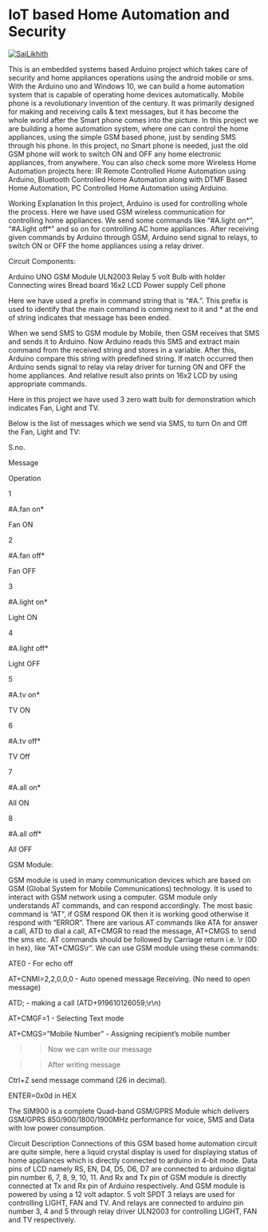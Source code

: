# IoT based Home Automation and Security


[![SaiLikhith](https://img.shields.io/badge/Sai%20Likhith-Repository-brightgreen)](https://github.com/SaiLikhith7/)


This is an embedded systems based Arduino project which takes care of security and home appliances operations using the android mobile or sms. With the Arduino uno and Windows 10, we can build a home automation system that is capable of operating home devices automatically.
Mobile phone is a revolutionary invention of the century. It was primarily designed for making and receiving calls & text messages, but it has become the whole world after the Smart phone comes into the picture. In this project we are building a home automation system, where one can control the home appliances, using the simple GSM based phone, just by sending SMS through his phone. In this project, no Smart phone is needed, just the old GSM phone will work to switch ON and OFF any home electronic appliances, from anywhere. You can also check some more Wireless Home Automation projects here: IR Remote Controlled Home Automation using Arduino, Bluetooth Controlled Home Automation along with DTMF Based Home Automation, PC Controlled Home Automation using Arduino.


Working Explanation
In this project, Arduino is used for controlling whole the process. Here we have used GSM wireless communication for controlling home appliances. We send some commands like “#A.light on*”, “#A.light off*” and so on for controlling AC home appliances. After receiving given commands by Arduino through GSM, Arduino send signal to relays, to switch ON or OFF  the home appliances using a relay driver.

Circuit Components:

Arduino UNO
GSM Module
ULN2003
Relay 5 volt
Bulb with holder
Connecting wires
Bread board
16x2 LCD
Power supply
Cell phone


Here we have used a prefix in command string that is “#A.”. This prefix is used to identify that the main command is coming next to it and * at the end of string indicates that message has been ended.

When we send SMS to GSM module by Mobile, then GSM receives that SMS and sends it to Arduino. Now Arduino reads this SMS and extract main command from the received string and stores in a variable. After this, Arduino compare this string with predefined string. If match occurred then Arduino sends signal to relay via relay driver for turning ON and OFF the home appliances. And relative result also prints on 16x2 LCD by using appropriate commands.

Here in this project we have used 3 zero watt bulb for demonstration which indicates Fan, Light and TV.

Below is the list of messages which we send via SMS, to turn On and Off the Fan, Light and TV:

S.no.

Message

Operation

1

#A.fan on*

Fan ON

2

#A.fan off*

Fan OFF

3

#A.light on*

Light ON

4

#A.light off*

Light OFF

5

#A.tv on*

TV ON

6

#A.tv off*

TV Off

7

#A.all on*

All ON

8

#A.all off*

All OFF

 
GSM Module:

GSM module is used in many communication devices which are based on GSM (Global System for Mobile Communications) technology. It is used to interact with GSM network using a computer. GSM module only understands AT commands, and can respond accordingly. The most basic command is “AT”, if GSM respond OK then it is working good otherwise it respond with “ERROR”. There are various AT commands like ATA for answer a call, ATD to dial a call, AT+CMGR to read the message, AT+CMGS to send the sms etc. AT commands should be followed by Carriage return i.e. \r (0D in hex), like “AT+CMGS\r”. We can use GSM module using these commands:

ATE0 - For echo off

AT+CNMI=2,2,0,0,0  <ENTER>          - Auto opened message Receiving.  (No need to open message)

ATD<Mobile Number>; <ENTER>    -  making a call (ATD+919610126059;\r\n)

AT+CMGF=1 <ENTER>                       - Selecting Text mode

AT+CMGS=”Mobile Number” <ENTER> - Assigning recipient’s mobile number

>>Now we can write our message

>>After writing message

Ctrl+Z  send message command (26 in decimal).

ENTER=0x0d in HEX


The SIM900 is a complete Quad-band GSM/GPRS Module which delivers GSM/GPRS 850/900/1800/1900MHz performance for voice, SMS and Data with low power consumption.

Circuit Description
Connections of this GSM based home automation circuit are quite simple, here a liquid crystal display is used for displaying status of home appliances which is directly connected to arduino in 4-bit mode. Data pins of LCD namely RS, EN, D4, D5, D6, D7 are connected to arduino digital pin number 6, 7, 8, 9, 10, 11. And Rx and Tx pin of GSM module is directly connected at Tx and Rx pin of Arduino respectively. And GSM module is powered by using a 12 volt adaptor. 5 volt SPDT 3 relays are used for controlling LIGHT, FAN and TV. And relays are connected to arduino pin number 3, 4 and 5 through relay driver ULN2003 for controlling LIGHT, FAN and TV respectively.


